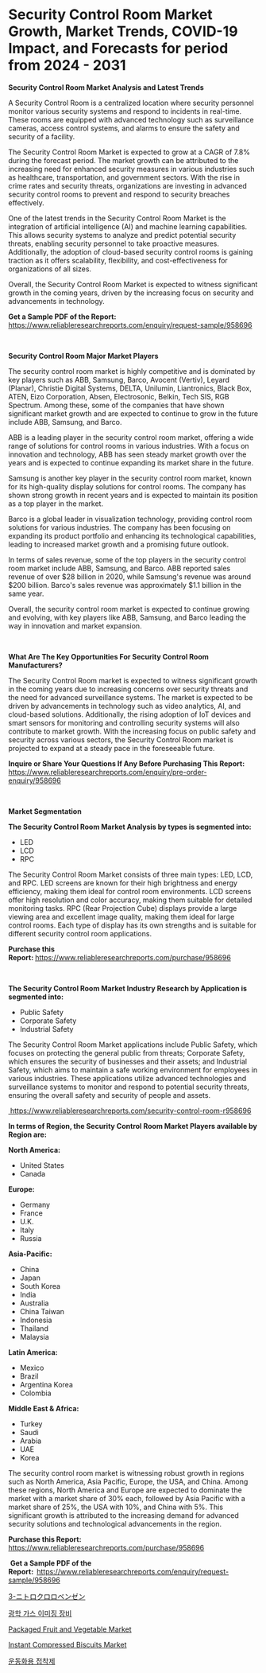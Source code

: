 <p><h1>Security Control Room Market Growth, Market Trends, COVID-19 Impact, and Forecasts for period from 2024 - 2031</h1></p><p><strong>Security Control Room Market Analysis and Latest Trends</strong></p>
<p><p>A Security Control Room is a centralized location where security personnel monitor various security systems and respond to incidents in real-time. These rooms are equipped with advanced technology such as surveillance cameras, access control systems, and alarms to ensure the safety and security of a facility.</p><p>The Security Control Room Market is expected to grow at a CAGR of 7.8% during the forecast period. The market growth can be attributed to the increasing need for enhanced security measures in various industries such as healthcare, transportation, and government sectors. With the rise in crime rates and security threats, organizations are investing in advanced security control rooms to prevent and respond to security breaches effectively.</p><p>One of the latest trends in the Security Control Room Market is the integration of artificial intelligence (AI) and machine learning capabilities. This allows security systems to analyze and predict potential security threats, enabling security personnel to take proactive measures. Additionally, the adoption of cloud-based security control rooms is gaining traction as it offers scalability, flexibility, and cost-effectiveness for organizations of all sizes.</p><p>Overall, the Security Control Room Market is expected to witness significant growth in the coming years, driven by the increasing focus on security and advancements in technology.</p></p>
<p><strong>Get a Sample PDF of the Report:&nbsp;</strong> <a href="https://www.reliableresearchreports.com/enquiry/request-sample/958696">https://www.reliableresearchreports.com/enquiry/request-sample/958696</a></p>
<p>&nbsp;</p>
<p><strong>Security Control Room Major Market Players</strong></p>
<p><p>The security control room market is highly competitive and is dominated by key players such as ABB, Samsung, Barco, Avocent (Vertiv), Leyard (Planar), Christie Digital Systems, DELTA, Unilumin, Liantronics, Black Box, ATEN, Eizo Corporation, Absen, Electrosonic, Belkin, Tech SIS, RGB Spectrum. Among these, some of the companies that have shown significant market growth and are expected to continue to grow in the future include ABB, Samsung, and Barco.</p><p>ABB is a leading player in the security control room market, offering a wide range of solutions for control rooms in various industries. With a focus on innovation and technology, ABB has seen steady market growth over the years and is expected to continue expanding its market share in the future.</p><p>Samsung is another key player in the security control room market, known for its high-quality display solutions for control rooms. The company has shown strong growth in recent years and is expected to maintain its position as a top player in the market.</p><p>Barco is a global leader in visualization technology, providing control room solutions for various industries. The company has been focusing on expanding its product portfolio and enhancing its technological capabilities, leading to increased market growth and a promising future outlook.</p><p>In terms of sales revenue, some of the top players in the security control room market include ABB, Samsung, and Barco. ABB reported sales revenue of over $28 billion in 2020, while Samsung's revenue was around $200 billion. Barco's sales revenue was approximately $1.1 billion in the same year.</p><p>Overall, the security control room market is expected to continue growing and evolving, with key players like ABB, Samsung, and Barco leading the way in innovation and market expansion.</p></p>
<p>&nbsp;</p>
<p><strong>What Are The Key Opportunities For Security Control Room Manufacturers?</strong></p>
<p><p>The Security Control Room market is expected to witness significant growth in the coming years due to increasing concerns over security threats and the need for advanced surveillance systems. The market is expected to be driven by advancements in technology such as video analytics, AI, and cloud-based solutions. Additionally, the rising adoption of IoT devices and smart sensors for monitoring and controlling security systems will also contribute to market growth. With the increasing focus on public safety and security across various sectors, the Security Control Room market is projected to expand at a steady pace in the foreseeable future.</p></p>
<p><strong>Inquire or Share Your Questions If Any Before Purchasing This Report:</strong> <a href="https://www.reliableresearchreports.com/enquiry/pre-order-enquiry/958696">https://www.reliableresearchreports.com/enquiry/pre-order-enquiry/958696</a></p>
<p>&nbsp;</p>
<p><strong>Market Segmentation</strong></p>
<p><strong>The Security Control Room Market Analysis by types is segmented into:</strong></p>
<p><ul><li>LED</li><li>LCD</li><li>RPC</li></ul></p>
<p><p>The Security Control Room Market consists of three main types: LED, LCD, and RPC. LED screens are known for their high brightness and energy efficiency, making them ideal for control room environments. LCD screens offer high resolution and color accuracy, making them suitable for detailed monitoring tasks. RPC (Rear Projection Cube) displays provide a large viewing area and excellent image quality, making them ideal for large control rooms. Each type of display has its own strengths and is suitable for different security control room applications.</p></p>
<p><strong>Purchase this Report:&nbsp;</strong><a href="https://www.reliableresearchreports.com/purchase/958696">https://www.reliableresearchreports.com/purchase/958696</a></p>
<p>&nbsp;</p>
<p><strong>The Security Control Room Market Industry Research by Application is segmented into:</strong></p>
<p><ul><li>Public Safety</li><li>Corporate Safety</li><li>Industrial Safety</li></ul></p>
<p><p>The Security Control Room Market applications include Public Safety, which focuses on protecting the general public from threats; Corporate Safety, which ensures the security of businesses and their assets; and Industrial Safety, which aims to maintain a safe working environment for employees in various industries. These applications utilize advanced technologies and surveillance systems to monitor and respond to potential security threats, ensuring the overall safety and security of people and assets.</p></p>
<p><a href="https://www.reliableresearchreports.com/security-control-room-r958696">&nbsp;https://www.reliableresearchreports.com/security-control-room-r958696</a></p>
<p><strong>In terms of Region, the Security Control Room Market Players available by Region are:</strong></p>
<p>
    <p> <strong> North America: </strong>
        <ul>
            <li>United States</li>
            <li>Canada</li>
        </ul>
        </p> 
    <p> <strong> Europe: </strong>
        <ul>
            <li>Germany</li>
            <li>France</li>
            <li>U.K.</li>
            <li>Italy</li>
            <li>Russia</li>
        </ul>
        </p> 
    <p> <strong> Asia-Pacific: </strong>
        <ul>
            <li>China</li>
            <li>Japan</li>
            <li>South Korea</li>
            <li>India</li>
            <li>Australia</li>
            <li>China Taiwan</li>
            <li>Indonesia</li>
            <li>Thailand</li>
            <li>Malaysia</li>
        </ul>
        </p> 
    <p> <strong> Latin America: </strong>
        <ul>
            <li>Mexico</li>
            <li>Brazil</li>
            <li>Argentina Korea</li>
            <li>Colombia</li>
        </ul>
        </p> 
    <p> <strong> Middle East & Africa: </strong>
        <ul>
            <li>Turkey</li>
            <li>Saudi</li>
            <li>Arabia</li>
            <li>UAE</li>
            <li>Korea</li>
        </ul>
    </p>
    </p>
<p><p>The security control room market is witnessing robust growth in regions such as North America, Asia Pacific, Europe, the USA, and China. Among these regions, North America and Europe are expected to dominate the market with a market share of 30% each, followed by Asia Pacific with a market share of 25%, the USA with 10%, and China with 5%. This significant growth is attributed to the increasing demand for advanced security solutions and technological advancements in the region.</p></p>
<p><strong>Purchase this Report: </strong><a href="https://www.reliableresearchreports.com/purchase/958696">https://www.reliableresearchreports.com/purchase/958696</a></p>
<p>&nbsp;<strong>Get a Sample PDF of the Report:&nbsp;&nbsp;</strong><a href="https://www.reliableresearchreports.com/enquiry/request-sample/958696">https://www.reliableresearchreports.com/enquiry/request-sample/958696</a></p>
<p><strong></strong></p>
<p><p><a href="https://github.com/LuzHills1972/Market-Research-Report-List-1/blob/main/1554773154379.md">3-ニトロクロロベンゼン</a></p><p><a href="https://github.com/RickyMetzDVM/Market-Research-Report-List-1/blob/main/4761594164996.md">광학 가스 이미징 장비</a></p><p><a href="https://github.com/rionkhanvai01/Market-Research-Report-List-1/blob/main/packaged-fruit-and-vegetable-market.md">Packaged Fruit and Vegetable Market</a></p><p><a href="https://github.com/haleemasakdiya1/Market-Research-Report-List-1/blob/main/instant-compressed-biscuits-market.md">Instant Compressed Biscuits Market</a></p><p><a href="https://github.com/TitusBoyer1/Market-Research-Report-List-1/blob/main/2185703164995.md">운동화용 접착제</a></p></p>